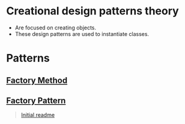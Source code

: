 # Creational design patterns theory
- Are focused on creating objects.
- These design patterns are used to instantiate classes.

# Patterns
## [Factory Method](./FactoryMethod.ts)
## [Factory Pattern](./FactoryPattern.ts)

> [Initial readme](./../../readme.md)